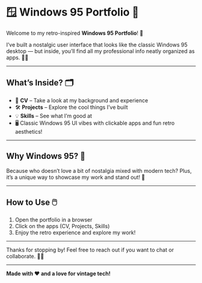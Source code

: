 # 🪟 Windows 95 Portfolio 🚀

Welcome to my retro-inspired **Windows 95 Portfolio**! 🎉

I’ve built a nostalgic user interface that looks like the classic Windows 95 desktop — but inside, you’ll find all my professional info neatly organized as apps. 💼✨

---

## What’s Inside? 🗂️

- 📝 **CV** – Take a look at my background and experience  
- 🛠️ **Projects** – Explore the cool things I’ve built  
- 💡 **Skills** – See what I’m good at  
- 🖥️ Classic Windows 95 UI vibes with clickable apps and fun retro aesthetics!

---

## Why Windows 95? 🤔

Because who doesn’t love a bit of nostalgia mixed with modern tech? Plus, it’s a unique way to showcase my work and stand out! 🌟

---

## How to Use 🖱️

1. Open the portfolio in a browser  
2. Click on the apps (CV, Projects, Skills)  
3. Enjoy the retro experience and explore my work!

---

Thanks for stopping by! Feel free to reach out if you want to chat or collaborate. 🚀✨

---

**Made with ❤️ and a love for vintage tech!**

